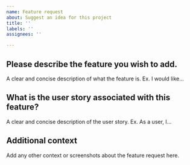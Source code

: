 ```yaml
---
name: Feature request
about: Suggest an idea for this project
title: ''
labels: ''
assignees: ''

---
```


## **Please describe the feature you wish to add.**
A clear and concise description of what the feature is. Ex. I would like...

## **What is the user story associated with this feature?**
A clear and concise description of the user story. Ex. As a user, I...

## **Additional context**
Add any other context or screenshots about the feature request here.
